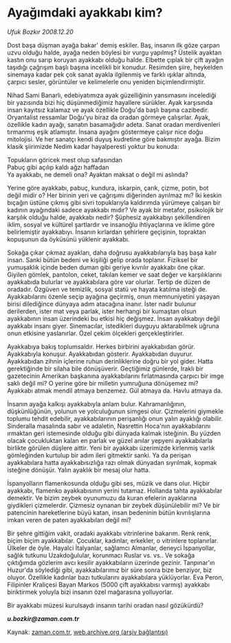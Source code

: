 # Ayağımdaki ayakkabı kim?

*Ufuk Bozkır 2008.12.20*

<tr><td class="metin" colspan="2" style="padding-top: 20px; padding-left: 5px; padding-right: 10px;">Dost başa düşman ayağa bakar' demiş eskiler. Baş, insanın ilk göze çarpan uzvu olduğu halde, ayağa neden böylesi bir vurgu yapılmış? Üstelik ayaktan kastın onu sarıp koruyan ayakkabı olduğu halde. Elbette çıplak bir çift ayağın taşıdığı çağrışım başlı başına incelikli bir konudur. Resimden şiire, heykelden sinemaya kadar pek çok sanat ayakla ilgilenmiş ve farklı ışıklar altında, çarpıcı sesler, görüntüler ve kelimelerle onu yeniden biçimlendirmiştir.</td></tr><tr><td class="metin" colspan="2" style="padding-top: 20px; padding-left: 5px; padding-right: 10px;"><p> Nihad Sami Banarlı, edebiyatımıza ayak güzelliğinin yansımasını incelediği bir yazısında bizi hiç düşünmediğimiz hayallere sürükler. Ayak karşısında insan kayıtsız kalamaz ve ayak özellikle Doğu'da başlı başına cazibedir. Oryantalist ressamlar Doğu'yu biraz da oradan görmeye çalışırlar. Ayak, özellikle kadın ayağı, sanatın basamağıdır adeta. Sanat oradan merdivenleri tırmanmış eşik atlamıştır. İnsana ayağını göstermeye çalışır nice doğu mitolojisi. Ve her sanatçı kendi duyuş kudretine göre bakmıştır ayağa. Bizim klasik şiirimizde Nedim kadar hayalperesti yoktur bu konuda:
<p>Topukların göricek mest olup safasından
<br/>Pabuç gibi açılıp kaldı ağzı haffadan
<br/>Ya ayakkabı, ne demeli ona? Ayaktan maksat o değil mi aslında?
<p>Yerine göre ayakkabı, pabuç, kundura, iskarpin, çarık, çizme, potin, bot değil midir o? Her birinin yeri ve çağrışımı diğerinden ayrılmaz mı? İki keskin bıçağın üstüne çıkmış gibi sivri topuklarıyla kaldırımda yürümeye çalışan bir kadının ayağındaki sadece ayakkabı mıdır? Ve ayak bir metafor, psikolojik bir karşılık olduğu halde, ayakkabı nedir? Şüphesiz ayakkabıyı şekillendiren iklim, sosyal ve kültürel şartlardır ve insanoğlu ihtiyaçlarına ve iklime göre belirlemiştir ayakkabıyı. İnsanın kırlardan şehirlere geçişinin, topraktan kopuşunun da öyküsünü yüklenir ayakkabı.
<p>Sokağa çıkar çıkmaz ayakları, daha doğrusu ayakkabılarıyla baş başa kalır insan. Sanki bütün bedeni ve kişiliği gelip orada toplanır. Fiziksel bir yumuşaklık içinde beden duman gibi geriye kıvrılır ayakkabı öne çıkar. Giyilen gömlek, pantolon, ceket, takılan kemer ve saat değer ve karşılıklarını ayakkabıda bulurlar ve ayakkabılara göre var olurlar. Tertip de düzen de oradadır. Özgüven ve temizlik, sosyal statü ve hayata katılma isteği de. Ayakkabılarını özenle seçip ayağına geçirmiş, onun memnuniyetini yaşayan birisi dilediğince dünyaya adım atacağına inanır. İster nadir bulunur derilerden, ister mat veya parlak, ister herhangi bir kumaştan olsun ayakkabının insan üzerindeki bu etkisi hiç değişmez. İnsan ayakkabıyı değil ayakkabı insanı giyer. Sinemacılar, istedikleri duyguyu aktarabilmek uğruna onun etkisine yaslanırlar. Özel çekim ölçekleri gerçekleştirirler.
<p>Ayakkabıya bakış toplumsaldır. Herkes birbirini ayakkabıdan görür. Ayakkabıyla konuşur. Ayakkabıdan gösterir. Ayakkabıdan duyurur. Ayakkabıdan zihnin içlerine ruhun derinliklerine doğru bir yol gider. Hatta gerektiğinde bir silaha bile dönüşüverir. Geçtiğimiz günlerde, Iraklı bir gazetecinin Amerikan başkanına ayakkabılarını fırlatmasında çarpıcı bir imge saklı değil mi? O yerine göre bir milletin yumruğuna dönüşemez mi? Ayakkabı atmak mendil atmaya benzemez. Gül atmaya da. Havlu atmaya da.
<p>İnsanın ayağa kalkışı ayakkabıyla anlam bulur. Kahramanlığının, düşkünlüğünün, yolunun ve yolculuğunun simgesi olur. Çizmelerini giymekle toplumu tehdit edebilir, ayakkabılarının perişanlığı onun yalın ayaklığı olabilir. Sinderalla masalında sabır ve adaletin, Nasrettin Hoca'nın ayakkabılarını ırmaktan geri istemesinde olduğu gibi dünyada kalmak isteğinin. Bu yüzden olacak çocukluktan kalan en parlak ve güzel anılar yepyeni ayakkabılarla birlikte görülen düşlere aittir. Yeni bir ayakkabı üzerimizde kirlenmiş varlık gömleğinden kurtulup bir adım ileri gitmektir sanki. Ya da perişan ayakkabılara hatta ayakkabısızlığa razı olmak dünyadan sıyrılmak, kopmak isteğine dönüşür. Yalın ayaklık bir mesaj olur hatta.
<p>İspanyolların flamenkosunda olduğu gibi ses, müzik ve dans olur. Hiçbir ayakkabı, flamenko ayakkabısının yerini tutamaz. Hollanda tahta ayakkabılar demektir. Ve bizim zeybek oyunumuzu da kuran efelerin ayaklarına giydikleri çizmelerdir. Çizmesiz oynanan bir zeybek düşünülebilir mi? Ve bir patencinin hareketlerine büyü katan, insan bedeninin bütün kıvrılışlarına imkan veren de paten ayakkabıları değil mi?
<p>Bir şehre gittiğim vakit, oradaki ayakkabı vitrinlerine bakarım. Renk renk, biçim biçim ayakkabılar. Çocuklar, kadınlar, erkekler, o vitrinlere toplanırlar. Ülkeler de öyle. Hayalci İtalyanlar, sağlamcı Almanlar, deneyci İspanyollar, sağlık tutkunu Uzakdoğulular, korunmacı Ruslar vs. vs.. Ve sokağa çıktığımda gözlerim avcı kesilir ayakkabıların üzerinde gezinir. Tanpınar'ın Huzur'da söylediği gibi, ayakkabılarımız bir süre sonra bize benziyor, biz oluyor. Özellikle kadınlar bazı tutkularını ayakkabılara yüklüyorlar. Eva Peron, Filipinler Kraliçesi Bayan Markos (5000 çift ayakkabısı varmış) ayakkabı biriktirmek yoluyla bizi insanın özel mağarasına yolluyorlar. 
<p>Bir ayakkabı müzesi kurulsaydı insanın tarihi oradan nasıl gözükürdü?
<p> <i><b>u.bozkir@zaman.com.tr</b></i><br/></p></p></p></p></p></p></p></p></p></p></td></tr>

Kaynak: [zaman.com.tr](http://zaman.com.tr/yazar.do?yazino=772147), [web.archive.org (arşiv bağlantısı)](http://web.archive.org/web/20090112163532/http://zaman.com.tr:80/yazar.do?yazino=772147)

